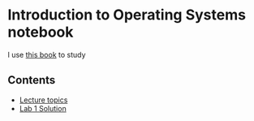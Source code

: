 # Introduction to Operating Systems notebook

I use [this book](https://os.ecci.ucr.ac.cr/slides/Abraham-Silberschatz-Operating-System-Concepts-10th-2018.pdf) to study

## Contents

* [Lecture topics](LectureTopics.md)
* [Lab 1 Solution](Lab1Solution.md)
